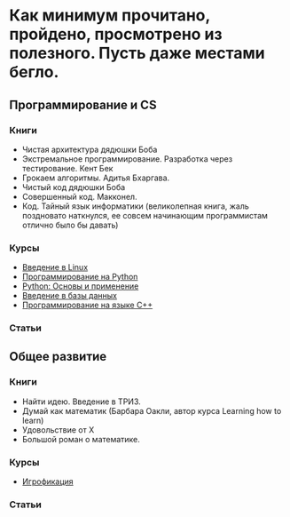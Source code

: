# Как минимум прочитано, пройдено, просмотрено из полезного. Пусть даже местами бегло.
## Программирование и CS
### Книги
- Чистая архитектура дядюшки Боба
- Экстремальное программирование. Разработка через тестирование. Кент Бек
- Грокаем алгоритмы. Адитья Бхаргава.
- Чистый код дядюшки Боба
- Совершенный код. Макконел.
- Код. Тайный язык информатики (великолепная книга, жаль поздновато наткнулся, ее совсем начинающим программистам отлично было бы давать)
### Курсы
- [Введение в Linux](https://stepik.org/cert/23092)
- [Программирование на Python](https://stepik.org/cert/23541)
- [Python: Основы и применение](https://stepik.org/cert/25197)
- [Введение в базы данных](https://stepik.org/cert/28672)
- [Программирование на языке C++](https://stepik.org/cert/53510)
### Статьи

## Общее развитие
### Книги
- Найти идею. Введение в ТРИЗ.
- Думай как математик (Барбара Оакли, автор курса Learning how to learn)
- Удовольствие от X
- Большой роман о математике.
### Курсы
- [Игрофикация](https://stepik.org/cert/29322)
### Статьи